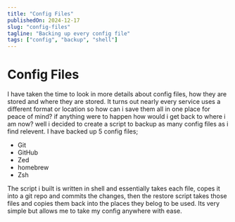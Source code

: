 ```yaml
---
title: "Config Files"
publishedOn: 2024-12-17
slug: "config-files"
tagline: "Backing up every config file"
tags: ["config", "backup", "shell"]
---
```


# Config Files

I have taken the time to look in more details about config files, how they are
stored and where they are stored. It turns out nearly every service uses a
different format or location so how can i save them all in one place for peace
of mind? if anything were to happen how would i get back to where i am now? well
i decided to create a script to backup as many config files as i find relevent.
I have backed up 5 config files;

- Git
- GitHub
- Zed
- homebrew
- Zsh

The script i built is written in shell and essentially takes each file, copes it
into a git repo and commits the changes, then the restore script takes those
files and copies them back into the places they belog to be used. Its very
simple but allows me to take my config anywhere with ease.
